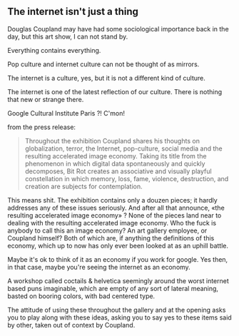 ## The internet isn't just a thing

Douglas Coupland may have had some sociological importance back in the day, but this art show, I can not stand by.

Everything contains everything.

Pop culture and internet culture can not be thought of as mirrors.

The internet is a culture, yes, but it is not a different kind of culture.

The internet is one of the latest reflection of our culture. There is nothing that new or strange there.

Google Cultural Institute Paris ?! C'mon!

from the press release:
>Throughout the exhibition Coupland shares his thoughts on globalization, terror, the Internet, pop-culture, social media and the resulting accelerated image economy. Taking its title from the phenomenon in which digital data spontaneously and quickly decomposes, Bit Rot creates an associative and visually playful constellation in which memory, loss, fame, violence, destruction, and creation are subjects for contemplation.

This means shit. The exhibition contains only a douzen pieces; it hardly addresses any of these issues seriously. And after all that announce, «the resulting accelerated image economy» ? None of the pieces land near to dealing with the resulting accelerated image economy. Who the fuck is anybody to call this an image economy? An art gallery employee, or Coupland himself? Both of which are, if anything the definitions of this economy, which up to now has only ever been looked at as an uphill battle.

Maybe it's ok to think of it as an economy if you work for google. Yes then, in that case, maybe you're seeing the internet as an economy.

A workshop called coctails & helvetica
seemingly around the worst internet based puns imaginable, which are empty of any sort of lateral meaning, basted on booring colors, with bad centered type.

The attitude of using these throughout the gallery and at the opening asks you to play along with these ideas, asking you to say yes to these items said by other, taken out of context by Coupland. 
